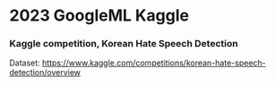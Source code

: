 # 2023 GoogleML Kaggle
### Kaggle competition, Korean Hate Speech Detection
Dataset: https://www.kaggle.com/competitions/korean-hate-speech-detection/overview
